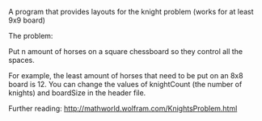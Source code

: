 A program that provides layouts for the knight problem (works for at least 9x9 board)

The problem:

Put n amount of horses on a square chessboard so they control all the spaces.

For example, the least amount of horses that need to be put on an 8x8 board is 12.
You can change the values of knightCount (the number of knights) and boardSize in the header file.

Further reading: http://mathworld.wolfram.com/KnightsProblem.html
